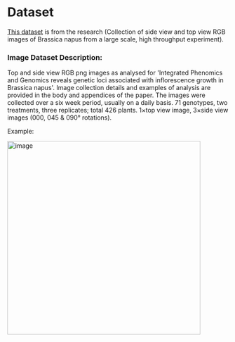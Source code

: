 # Dataset
[This dataset](https://research.aber.ac.uk/en/datasets/collection-of-side-view-and-top-view-rgb-images-of-brassica-napus) is from the research (Collection of side view and top view RGB images of Brassica napus from a large scale, high throughput experiment).

### Image Dataset Description:

Top and side view RGB png images as analysed for 'Integrated Phenomics and Genomics reveals genetic loci associated with inflorescence growth in Brassica napus'.
Image collection details and examples of analysis are provided in the body and appendices of the paper.
The images were collected over a six week period, usually on a daily basis.
71 genotypes, two treatments, three replicates; total 426 plants.
1×top view image, 3×side view images (000, 045 & 090° rotations).

Example:

<img width="440" alt="image" src="https://github.com/Tshoiasc/Brassica-napus-growth-research/assets/30382941/51d4b5ed-56e3-427a-a530-984576fed75b">




